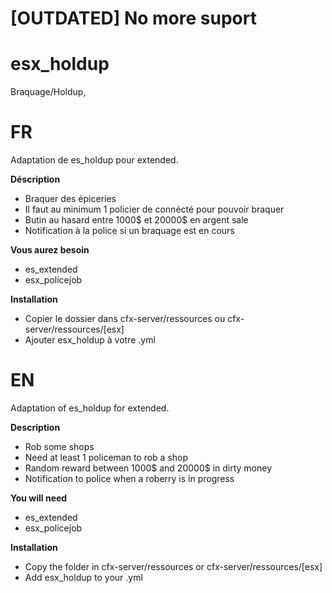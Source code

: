 # [OUTDATED] No more suport
# esx_holdup
Braquage/Holdup, 

# FR
  Adaptation de es_holdup pour extended.
  
**Déscription**
 * Braquer des épiceries
 * Il faut au minimum 1 policier de connécté pour pouvoir braquer
 * Butin au hasard entre 1000$ et 20000$ en argent sale
 * Notification à la police si un braquage est en cours

**Vous aurez besoin**
 * es_extended
 * esx_policejob
 
**Installation**
 * Copier le dossier dans cfx-server/ressources ou cfx-server/ressources/[esx]
 * Ajouter esx_holdup à votre .yml

# EN
  Adaptation of es_holdup for extended.
  
**Description**
 * Rob some shops
 * Need at least 1 policeman to rob a shop
 * Random reward between 1000$ and 20000$ in dirty money
 * Notification to police when a roberry is in progress

**You will need**
 * es_extended
 * esx_policejob
 
**Installation**
 * Copy the folder in cfx-server/ressources or cfx-server/ressources/[esx]
 * Add esx_holdup to your .yml
